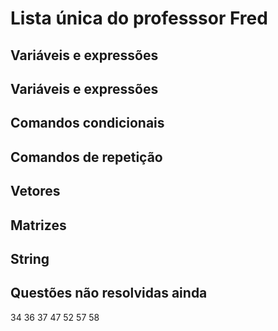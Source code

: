 #  Lista única do professsor Fred

## Variáveis e expressões

## Variáveis e expressões

## Comandos condicionais

## Comandos de repetição

## Vetores

## Matrizes

## String

## Questões não resolvidas ainda

34
36
37
47
52
57
58
